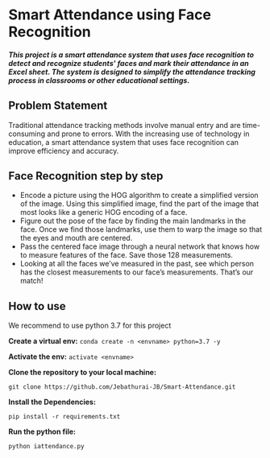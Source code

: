 
# Smart Attendance using Face Recognition

##### This project is a smart attendance system that uses face recognition to detect and recognize students' faces and mark their attendance in an Excel sheet. The system is designed to simplify the attendance tracking process in classrooms or other educational settings.


## Problem Statement
Traditional attendance tracking methods involve manual entry and are time-consuming and prone to errors. With the increasing use of technology in education, a smart attendance system that uses face recognition can improve efficiency and accuracy.
## Face Recognition step by step

- Encode a picture using the HOG algorithm to create a simplified version of the image. Using this simplified image, find the part of the image that most looks like a generic HOG encoding of a face.
- Figure out the pose of the face by finding the main landmarks in the face. Once we find those landmarks, use them to warp the image so that the eyes and mouth are centered.
- Pass the centered face image through a neural network that knows how to measure features of the face. Save those 128 measurements.
- Looking at all the faces we’ve measured in the past, see which person has the closest measurements to our face’s measurements. That’s our match!
## How to use

We recommend to use python 3.7 for this project

**Create a virtual env:**  `conda create -n <envname> python=3.7 -y` 

**Activate the env:**  `activate <envname>`

**Clone the repository to your local machine:**

`git clone https://github.com/Jebathurai-JB/Smart-Attendance.git`

**Install the Dependencies:**

`pip install -r requirements.txt`

**Run the python file:**

`python iattendance.py`
